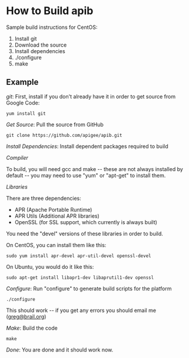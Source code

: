 # How to Build apib

Sample build instructions for CentOS:

  1. Install git
  2. Download the source
  3. Install dependencies
  4. ./configure
  5. make

## Example

*git*: First, install if you don't already have it in order to get source from Google Code:

    yum install git

*Get Source*: Pull the source from GitHub

    git clone https://github.com/apigee/apib.git

*Install Dependencies*: Install dependent packages required to build

*Compiler*

To build, you will need gcc and make -- these are not always installed
by default -- you may need to use "yum" or "apt-get" to install them.

*Libraries*

There are three dependencies:

  * APR (Apache Portable Runtime)
  * APR Utils (Additional APR libraries)
  * OpenSSL (for SSL support, which currently is always built)

You need the "devel" versions of these libraries in order to build.

On CentOS, you can install them like this:

    sudo yum install apr-devel apr-util-devel openssl-devel

On Ubuntu, you would do it like this:

    sudo apt-get install libapr1-dev libaprutil1-dev openssl

*Configure*: Run "configure" to generate build scripts for the platform

    ./configure

This should work -- if you get any errors you should email me (greg@brail.org)

*Make*: Build the code

    make

*Done*: You are done and it should work now.
